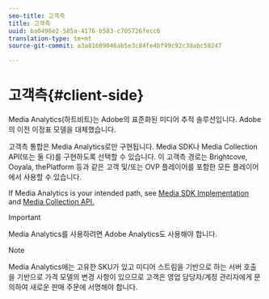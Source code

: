 ```yaml
---
seo-title: 고객측
title: 고객측
uuid: ba0496e2-585a-4176-b583-c705726fecc6
translation-type: tm+mt
source-git-commit: a3a81609046ab5e3c84fe4bf99c92c3dabc58247

---
```



# 고객측{#client-side}

Media Analytics(하트비트)는 Adobe의 표준화된 미디어 추적 솔루션입니다. Adobe의 이전 이정표 모델을 대체했습니다.

고객측 통합은 Media Analytics로만 구현됩니다. Media SDK나 Media Collection API(또는 둘 다)를 구현하도록 선택할 수 있습니다. 이 고객측 경로는 Brightcove, Ooyala, thePlatform 등과 같은 고객 및/또는 OVP 플레이어를 포함한 모든 플레이어에서 사용할 수 있습니다.

If Media Analytics is your intended path, see [Media SDK Implementation](/help/sdk-implement/setup/setup-overview.md) and [Media Collection API.](/help/media-collection-api/mc-api-overview.md)

>[!IMPORTANT]
>
>Media Analytics를 사용하려면 Adobe Analytics도 사용해야 합니다.

>[!NOTE]
>
>Media Analytics에는 고유한 SKU가 있고 미디어 스트림을 기반으로 하는 서버 호출을 기반으로 가격 모델의 변경 사항이 있으므로 고객은 영업 담당자/계정 관리자에게 문의하여 새로운 판매 주문에 서명해야 합니다.
